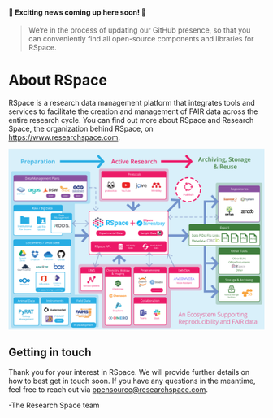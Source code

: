 #### 🚧 Exciting news coming up here soon! 🚧 

> We’re in the process of updating our GitHub presence, so that you can conveniently find all open-source components and libraries for RSpace.

# About RSpace 
RSpace is a research data management platform that integrates tools and services to facilitate the creation and management of FAIR data across the entire research cycle. You can find out more about RSpace and Research Space, the organization behind RSpace, on https://www.researchspace.com.

![Map of how the RSpace platform creates an ecosystem of digital tools to support workflows for preparing, conducting and reporting on research.](https://github.com/rspace-os/rspace-marketing-resources/blob/2921f20007717ba0122ae293b30f17858c49c31c/main_graphic.png)


## Getting in touch 
Thank you for your interest in RSpace. We will provide further details on how to best get in touch soon. If you have any questions in the meantime, feel free to reach out via opensource@researchspace.com. 

-The Research Space team 
